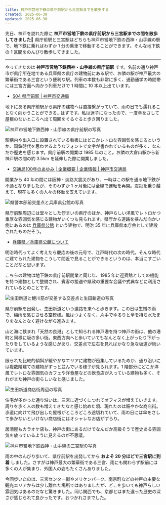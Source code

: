 ```yaml
---
title: 神戸市営地下鉄の県庁前駅から三宮駅までを散歩する
created: 2025-06-30
updated: 2025-06-30
---
```


先日、神戸を訪れた際に **神戸市営地下鉄の県庁前駅から三宮駅までの間を散歩してきました🚶** 県庁前駅と三宮駅はどちらも神戸市営地下鉄の西神・山手線の駅で、地下鉄に乗ればわずか 1 分の乗車で移動することができます。そんな地下鉄の 1 区間をのんびり散歩してきました。

---

やってきたのは **神戸市営地下鉄西神・山手線の県庁前駅** です。名前の通り神戸市が県庁所在地である兵庫県の県庁の建物前にある駅で、お隣の駅が神戸最大の繁華街である三宮という便利な駅。列車の本数も非常に多く、通勤通学の時間帯には三宮方面へ向かう列車だけで 1 時間に 10 本以上出ています。

- [S04 県庁前駅 | 神戸市交通局](https://kotsu.city.kobe.lg.jp/subway/timetable1/kenchomae/)

地下にある県庁前駅から県庁の建物へは直接繋がっていて、雨の日でも濡れることなく向かうことができる…はずです。私は迷子になったので、一度傘をさして屋根のないところへ出て周囲をぐるぐると歩き回りました。

![神戸市営地下鉄西神・山手線の県庁前駅の写真](0bb01601-d1c9-4d76-5c45-a91a536eca00)

駅構内や出入口に設置されている看板にはどこかレトロな雰囲気を感じるというか、国鉄時代を思わせるようなフォントで文字が書かれているものが多く、なんだか歴史を感じます。県庁前駅の開業は 1985 年のこと。お隣の大倉山駅から新神戸駅の間の約 3.5km を延伸した際に開業しました。

- [交通局100年のあゆみ | 企業概要 | 企業情報 | 神戸市交通局](https://kotsu.city.kobe.lg.jp/company/overview/kotsukyoku-100th/)

開業から 40 年の間には阪神・淡路大震災があり、一時はこの駅を通る地下鉄が不通となりましたが、そのわずか 1 ヶ月後には全線で運転を再開。震災を乗り越えて、現在も多くの人々の移動を支えています。

![県警本部前交差点と兵庫県公館の写真](bc974e0a-e4ae-4efc-e86a-ae22374da700)

県庁前駅周辺には堂々とした佇まいの県庁のほか、神戸らしい洋風でレトロかつ重厚な雰囲気を感じる建物がいくつも見られます。県庁から道路を挟んだ向かい側にあるのは [兵庫県公館](https://web.pref.hyogo.lg.jp/kk02/ac01_000000026.html) という建物で、明治 35 年に兵庫県本庁舎として建設されたものだそう。

- [兵庫県／兵庫県公館について](https://web.pref.hyogo.lg.jp/kk02/ac01_000000026.html)

明治時代ってよく考えたら慶応の後の元号で、江戸時代の次の時代。そんな時代に建てられた建物をこうして間近で見ることができるというのは、本当にすごいことだなと思います。

こちらの建物は地下鉄の県庁前駅開業と同じ年、1985 年に迎賓館としての機能を持つ建物として整備され、賓客の接遇や県政の重要な会議や式典などに利用されているとのことです。

![生田新道と鯉川筋が交差する交差点と生田新道の写真](d13c1414-76dd-4f7b-c4d5-46db12827500)

県庁前駅を出発し、生田新道という道路を東へと歩きます。この日は生憎の雨で、梅雨を感じさせる空模様。風はつよくなく、片手でゆるりと傘を持ち水たまりをなんとなく避けながら進みます。

山と海に挟まれ「天然の良港」として知られる神戸港を持つ神戸の街は、他の港町と同様に坂の多い街。東西方向へと歩いていてもなんとなく上がったり下がったりをしているような感じがあり、交差点で左右を見ればかなり急な坂道が続いています。

限られた比較的傾斜が緩やかなエリアに建物が密集しているためか、通り沿いには複数階建ての建物がずっと並んでいる様子が見られます。1 階部分にどこか洋風でレトロな雰囲気のカフェや洋食屋などの飲食店が入っている建物も多く、それがまた神戸の街らしいなと感じました。

![生田新道商店街周辺の写真](1ffb281e-9b19-4aae-8a32-10f90bafcc00)

住宅が多かった通り沿いは、三宮に近づくにつれてオフィスが増えていきます。周りを歩く人の数も増えてきたなと感じ始めた頃、現れたのは賑やかな商店街。歩道に向けて飛び出した屋根がところどころ途切れていて、雨の日には傘をさして歩かないといけない商店街にはオシャレなお店がずらり。

居酒屋もカラオケ店も、神戸の街にあるだけでなんだか高級そうで歴史ある雰囲気を放っているように見えるのが不思議。

![神戸市営地下鉄西神・山手線の三宮駅の写真](daeebb24-eb59-4f96-8332-54a2652c0800)

雨の中のんびり歩いて、県庁前駅を出発してから **およそ 20 分ほどで三宮駅に到着** しました。さすがは神戸最大の繁華街である三宮、雨にも関わらず駅前には多くの人が集まり、外国人の姿もたくさんありました。

今回歩いたのは、三宮センター街やメリケンパーク、南京町などの神戸の主要な観光エリアからは少し離れた場所ではありましたが、どこを歩いても神戸らしい雰囲気はあるのだなと驚きました。同じ関西でも、京都とはまた違った歴史の深さが感じられて良かったです。おつかれさまでした。
